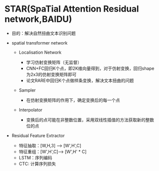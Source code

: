 # STAR(SpaTial Attention Residual network,BAIDU)

* 目的：解决自然扭曲文本识别问题


* spatial transformer network
  * Localisation Network
    * 学习仿射变换矩阵（无监督）
    * CNN+FC回归K个点，即2K维向量得到，对于仿射变换，回归shape为2x3的仿射变换矩阵即可
    * 论文RARE中回归K个点做样条变换，解决文本扭曲的问题
      
    
  * Sampler
    * 在仿射变换矩阵的作用下，确定变换后的每一个点
  * Interpolator
    * 变换后的点可能在非整数位置，采用双线性插值的方法获取新的整数位的点
    
* Residual Feature Extractor
    * 特征抽取：[W,H,3] --> [W',H',C]
    * 特征重组：[W',H',C]--> [W',H' * C]
    * LSTM：序列编码
    * CTC: 计算序列损失